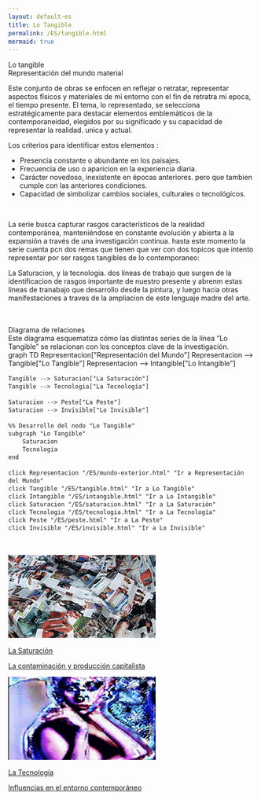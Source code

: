 ```yaml
---
layout: default-es
title: Lo Tangible
permalink: /ES/tangible.html
mermaid: true
---
```



<div class="titulo">Lo tangible</div>

<div class="subtitulo">Representación del mundo material</div>

<p class="parrafo">
Este conjunto de obras se enfocen en reflejar o retratar, representar aspectos físicos y materiales de mi entorno con el fin de retratra mi epoca, el tiempo presente. El tema, lo representado, se selecciona estratégicamente para destacar elementos emblemáticos de la contemporaneidad, elegidos por su significado y su capacidad de representar la realidad. unica y actual.
</p>

<p class="parrafo">
Los criterios para identificar estos elementos :
</p>

<ul class="parrafo"> <!-- ahora sí es un UL real -->
    <li>Presencia constante o abundante en los paisajes.</li>
    <li>Frecuencia de uso o aparicion en la experiencia diaria.</li>
    <li>Carácter novedoso, inexistente en épocas anteriores. pero que tambien cumple con las anteriores condiciones.</li>
    <li>Capacidad de simbolizar cambios sociales, culturales o tecnológicos.</li>
    </ul>
<br>
<p class="parrafo">
La serie busca capturar rasgos característicos de la realidad contemporánea, manteniéndose en constante evolución y abierta a la expansión a través de una investigación continua. hasta este momento la serie cuenta pcn dos remas que tienen que ver con dos topicos que intento representar por ser rasgos tangibles de lo contemporaneo:
</p>

<p class="parrafo">
La Saturacion, y la tecnologia. dos líneas de trabajo que surgen de la identificacion de rasgos importante de nuestro presente y abrenm estas lineas de tranabajo que desarrollo desde la pintura, y luego hacia otras manifestaciones a traves de la ampliacion de este lenguaje madre del arte.</p>
<br><br>
<!-- Diagrama Mermaid -->
<div class="subtitulo">Diagrama de relaciones</div>
<div class="parrafo">
Este diagrama esquematiza cómo las distintas series de la línea “Lo Tangible” se relacionan con los conceptos clave de la investigación.
</div>

<div class="mermaid">
graph TD
    Representacion["Representación del Mundo"]
    Representacion --> Tangible["Lo Tangible"]
    Representacion --> Intangible["Lo Intangible"]

    Tangible --> Saturacion["La Saturación"]
    Tangible --> Tecnologia["La Tecnología"]

    Saturacion --> Peste["La Peste"]
    Saturacion --> Invisible["Lo Invisible"]

    %% Desarrollo del nodo "Lo Tangible"
    subgraph "Lo Tangible"
        Saturacion
        Tecnologia
    end

    click Representacion "/ES/mundo-exterior.html" "Ir a Representación del Mundo"
    click Tangible "/ES/tangible.html" "Ir a Lo Tangible"
    click Intangible "/ES/intangible.html" "Ir a Lo Intangible"
    click Saturacion "/ES/saturacion.html" "Ir a La Saturación"
    click Tecnologia "/ES/tecnologia.html" "Ir a La Tecnología"
    click Peste "/ES/peste.html" "Ir a La Peste"
    click Invisible "/ES/invisible.html" "Ir a Lo Invisible"
</div>
<br><br>
<!-- botones -->

<div class="button-container">
    <a href="/ES/saturacion.html" class="fancy-button">
        <div class="button-content">
            <img src="/assets/img/animacion-boton-la-saturacion.gif" alt="La Saturación">
            <p class="title">La Saturación</p>
            <p class="subtitle">La contaminación y producción capitalista</p>
        </div>
    </a>
    <a href="/ES/tecnologia.html" class="fancy-button">
        <div class="button-content">
            <img src="/assets/img/animacion-boton-la-tecnologia.gif" alt="La Tecnología">
            <p class="title">La Tecnología</p>
            <p class="subtitle">Influencias en el entorno contemporáneo</p>
        </div>
    </a>
</div>
